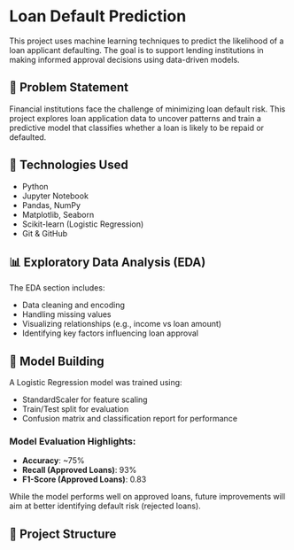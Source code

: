 ﻿# Loan Default Prediction

This project uses machine learning techniques to predict the likelihood of a loan applicant defaulting. The goal is to support lending institutions in making informed approval decisions using data-driven models.

## 📌 Problem Statement

Financial institutions face the challenge of minimizing loan default risk. This project explores loan application data to uncover patterns and train a predictive model that classifies whether a loan is likely to be repaid or defaulted.

## 🧰 Technologies Used

- Python
- Jupyter Notebook
- Pandas, NumPy
- Matplotlib, Seaborn
- Scikit-learn (Logistic Regression)
- Git & GitHub

## 📊 Exploratory Data Analysis (EDA)

The EDA section includes:
- Data cleaning and encoding
- Handling missing values
- Visualizing relationships (e.g., income vs loan amount)
- Identifying key factors influencing loan approval

## 🧠 Model Building

A Logistic Regression model was trained using:
- StandardScaler for feature scaling
- Train/Test split for evaluation
- Confusion matrix and classification report for performance

### Model Evaluation Highlights:

- **Accuracy**: ~75%
- **Recall (Approved Loans)**: 93%
- **F1-Score (Approved Loans)**: 0.83

While the model performs well on approved loans, future improvements will aim at better identifying default risk (rejected loans).

## 📁 Project Structure


